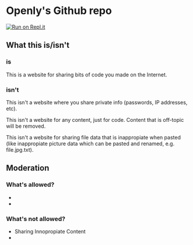 # Openly's Github repo
[![Run on Repl.it](https://repl.it/badge/github/@Touchcreator/openly)](https://repl.it/@Touchcreator/openly)



## What this is/isn't

### is
This is a website for sharing bits of code you made on the Internet.

### isn't
This isn't a website where you share private info (passwords, IP addresses, etc).

This isn't a website for any content, just for code. Content that is off-topic will be removed.

This isn't a website for sharing file data that is inappropiate when pasted (like inappropiate picture data which can be pasted and renamed, e.g. file.jpg.txt).

## Moderation

### What's allowed?
- 
- 
### What's not allowed?
- Sharing Innopropiate Content
- 
